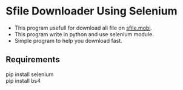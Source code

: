 # Sfile Downloader Using Selenium
- This program usefull for download all file on <a href='https://sfile.mobi/'>sfile.mobi<a>.<br>
- This program write in python and use selenium module.<br>
- Simple program to help you download fast.

<h2>Requirements</h2>
pip install selenium<br>
pip install bs4
